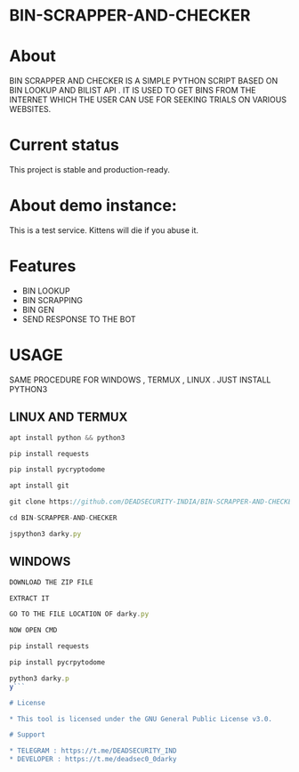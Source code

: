 # BIN-SCRAPPER-AND-CHECKER
# About

BIN SCRAPPER AND CHECKER IS A SIMPLE PYTHON SCRIPT BASED ON BIN LOOKUP AND BILIST API . 
IT IS USED TO GET BINS FROM THE INTERNET WHICH THE USER CAN USE FOR SEEKING TRIALS ON VARIOUS WEBSITES.


# Current status


This project is stable and production-ready.

# About demo instance: 

This is a test service. Kittens will die if you abuse it.

# Features

* BIN LOOKUP
* BIN SCRAPPING
* BIN GEN
* SEND RESPONSE TO THE BOT

# USAGE 
SAME PROCEDURE FOR WINDOWS , TERMUX , LINUX . JUST INSTALL PYTHON3 

## LINUX AND  TERMUX
```js
apt install python && python3
```

```js
pip install requests
```

```js
pip install pycryptodome
```

```js
apt install git
```

```js
git clone https://github.com/DEADSECURITY-INDIA/BIN-SCRAPPER-AND-CHECKER
```

```js
cd BIN-SCRAPPER-AND-CHECKER
```

```js
jspython3 darky.py
```

## WINDOWS
```js 
DOWNLOAD THE ZIP FILE
```

```js
EXTRACT IT
```

```js
GO TO THE FILE LOCATION OF darky.py
```

```js
NOW OPEN CMD
``` 

```js
pip install requests
```

```js
pip install pycrpytodome
```

```js
python3 darky.p
y```

# License

* This tool is licensed under the GNU General Public License v3.0.

# Support

* TELEGRAM : https://t.me/DEADSECURITY_IND
* DEVELOPER : https://t.me/deadsec0_0darky
